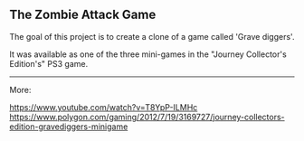 ## The Zombie Attack Game

The goal of this project is to create a clone of a game called 'Grave diggers'. 

It was available as one of the three mini-games in the "Journey Collector's Edition's" PS3 game.

--------------------------------------------
More:

https://www.youtube.com/watch?v=T8YpP-ILMHc
https://www.polygon.com/gaming/2012/7/19/3169727/journey-collectors-edition-gravediggers-minigame

